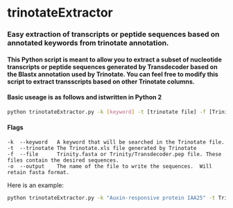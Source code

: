 # trinotateExtractor

### Easy extraction of transcripts or peptide sequences based on annotated keywords from trinotate annotation.

#### This Python script is meant to allow you to extract a subset of nucleotide transcripts or peptide sequences generated by Transdecoder based on the Blastx annotation used by Trinotate.  You can feel free to modify this script to extract transscripts based on other Trinotate columns.  

#### Basic useage is as follows and istwritten in Python 2

```bash
python trinotateExtractor.py -k [keyword] -t [trinotate file] -f [Trinity Fasta or Transdecoder PEP file] -o [output file to write to]
```
#### Flags

	-k  --keyword 	A keyword that will be searched in the Trinotate file.
	-t  --trinotate The Trinotate.xls file generated by Trinotate
	-f  --file      Trinity.fasta or Trinity/Transdecoder.pep file. These files contain the desired sequences.
	-o  --output    The name of the file to write the sequences.  Will retain fasta format.

Here is an example:

```bash
python trinotateExtractor.py -k "Auxin-responsive protein IAA25" -t Trinotate.xls -f Paspalum_urvillei_GENES.fasta -o test.fasta
```

